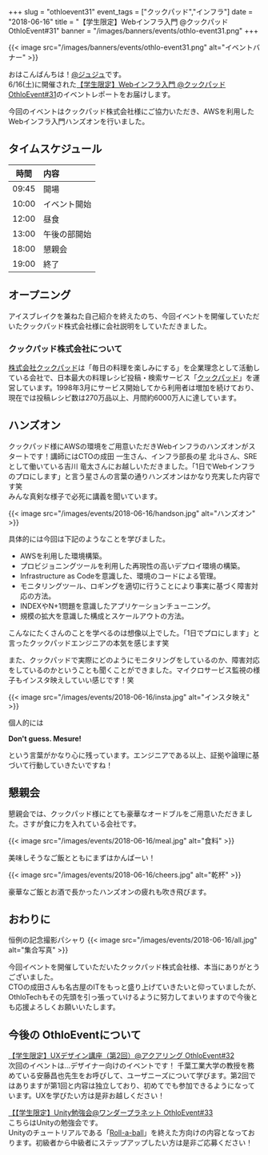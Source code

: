 +++
slug = "othloevent31"
event_tags = ["クックパッド","インフラ"]
date = "2018-06-16"
title = "【学生限定】Webインフラ入門 @クックパッド OthloEvent#31"
banner = "/images/banners/events/othlo-event31.png"
+++

{{< image src="/images/banners/events/othlo-event31.png" alt="イベントバナー" >}}

おはこんばんちは！[@ジュジュ](https://twitter.com/Juju_62q)です。  
6/16(土)に開催された[【学生限定】Webインフラ入門 @クックパッド OthloEvent#31](https://othlotech.connpass.com/event/87047/)のイベントレポートをお届けします。

今回のイベントはクックパッド株式会社様にご協力いただき、AWSを利用したWebインフラ入門ハンズオンを行いました。  

## タイムスケジュール
|時間|内容|
|:-----:|:-----|
|09:45|開場|
|10:00|イベント開始|
|12:00|昼食|
|13:00|午後の部開始|
|18:00|懇親会|
|19:00|終了|

## オープニング
アイスブレイクを兼ねた自己紹介を終えたのち、今回イベントを開催していただいたクックパッド株式会社様に会社説明をしていただきました。

### クックパッド株式会社について
[株式会社クックパッド](https://info.cookpad.com/)は「毎日の料理を楽しみにする」を企業理念として活動している会社で、日本最大の料理レシピ投稿・検索サービス「[クックパッド](https://cookpad.com/)」を運営しています。1998年3月にサービス開始してから利用者は増加を続けており、現在では投稿レシピ数は270万品以上、月間約6000万人に達しています。

## ハンズオン
クックパッド様にAWSの環境をご用意いただきWebインフラのハンズオンがスタートです！講師にはCTOの成田 一生さん、インフラ部長の星 北斗さん、SREとして働いている吉川 竜太さんにお越しいただきました。「1日でWebインフラのプロにします」と言う星さんの言葉の通りハンズオンはかなり充実した内容です笑  
みんな真剣な様子で必死に講義を聞いています。

{{< image src="/images/events/2018-06-16/handson.jpg" alt="ハンズオン" >}}  

具体的には今回は下記のようなことを学びました。

* AWSを利用した環境構築。
* プロビジョニングツールを利用した再現性の高いデプロイ環境の構築。
* Infrastructure as Codeを意識した、環境のコードによる管理。
* モニタリングツール、ロギングを適切に行うことにより事実に基づく障害対応の方法。
* INDEXやN+1問題を意識したアプリケーションチューニング。
* 規模の拡大を意識した構成とスケールアウトの方法。

こんなにたくさんのことを学べるのは想像以上でした。「1日でプロにします」と言ったクックパッドエンジニアの本気を感じます笑

また、クックパッドで実際にどのようにモニタリングをしているのか、障害対応をしているのかということも聞くことができました。マイクロサービス監視の様子もインスタ映えしていい感じです！笑

{{< image src="/images/events/2018-06-16/insta.jpg" alt="インスタ映え" >}}  

個人的には

**Don't guess. Mesure!**

という言葉がかなり心に残っています。エンジニアである以上、証拠や論理に基づいて行動していきたいですね！

## 懇親会

懇親会では、クックパッド様にとても豪華なオードブルをご用意いただきました。さすが食に力を入れている会社です。

{{< image src="/images/events/2018-06-16/meal.jpg" alt="食料" >}}  

美味しそうなご飯とともにまずはかんぱーい！

{{< image src="/images/events/2018-06-16/cheers.jpg" alt="乾杯" >}}  

豪華なご飯とお酒で長かったハンズオンの疲れも吹き飛びます。

## おわりに

恒例の記念撮影パシャり
{{< image src="/images/events/2018-06-16/all.jpg" alt="集合写真" >}}  

今回イベントを開催していただいたクックパッド株式会社様、本当にありがとうございました。  
CTOの成田さんも名古屋のITをもっと盛り上げていきたいと仰っていましたが、OthloTechもその先頭を引っ張っていけるように努力してまいりますので今後とも応援よろしくお願いいたします。

## 今後の OthloEventについて

[【学生限定】UXデザイン講座（第2回）@アクアリング OthloEvent#32](https://othlotech.connpass.com/event/88836/)  
次回のイベントは...デザイナー向けのイベントです！
千葉工業大学の教授を務めている安藤昌也先生をお呼びして、ユーザニーズについて学びます。第2回ではありますが第1回と内容は独立しており、初めてでも参加できるようになっています。UXを学びたい方は是非お越しください！


[【【学生限定】Unity勉強会@ワンダープラネット OthloEvent#33](https://othlotech.connpass.com/event/90850/)  
こちらはUnityの勉強会です。  
Unityのチュートリアルである「[Roll-a-ball](https://unity3d.com/jp/learn/tutorials/s/roll-ball-tutorial)」を終えた方向けの内容となっております。初級者から中級者にステップアップしたい方は是非ご応募ください！
